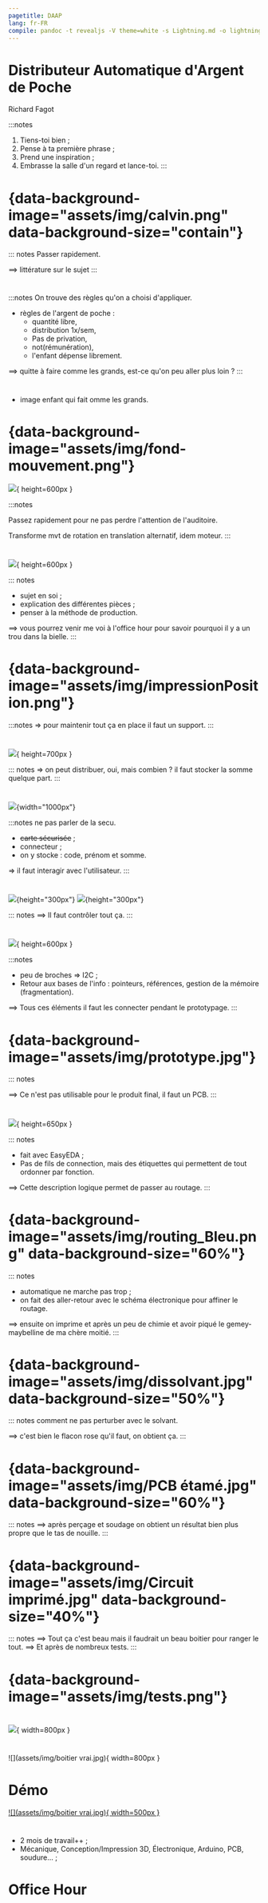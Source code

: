 ```yaml
---
pagetitle: DAAP
lang: fr-FR
compile: pandoc -t revealjs -V theme=white -s Lightning.md -o lightning.html --css=devfest.css 
---
```





# Distributeur Automatique d'Argent de Poche

Richard Fagot

:::notes

1. Tiens-toi bien ;
1. Pense à ta première phrase ;
1. Prend une inspiration ;
1. Embrasse la salle d'un regard et lance-toi.
:::




# {data-background-image="assets/img/calvin.png" data-background-size="contain"}
<!--![](assets/img/calvin.png)-->

::: notes
Passer rapidement.

==> littérature sur le sujet
:::




# 

:::notes
On trouve des règles qu'on a choisi d'appliquer. 

- règles de l'argent de poche :
  - quantité libre,
  - distribution 1x/sem,
  - Pas de privation,
  - not(rémunération),
  - l'enfant dépense librement.

==> quitte à faire comme les grands, est-ce qu'on peu aller plus loin ?
:::




# 
 * image enfant qui fait omme les grands.





# {data-background-image="assets/img/fond-mouvement.png"}
<!-- image du servomoteur {data-background-color="#FDFAFE"}-->
![](assets/img/mouvement2.gif){ height=600px }

:::notes

Passez rapidement pour ne pas perdre l'attention de l'auditoire.

Transforme mvt de rotation en translation alternatif, idem moteur.
:::




# 
![](assets/img/poussoir.png){ height=600px }

::: notes
  - sujet en soi ;
  - explication des différentes pièces ;
  - penser à la méthode de production.

  ==> vous pourrez venir me voi à l'office hour pour savoir pourquoi il y a un trou dans la bielle.
:::




# {data-background-image="assets/img/impressionPosition.png"}
<!--
![](assets/img/Impression clip.png){ width=1000px }
-->
:::notes
  => pour maintenir tout ça en place il faut un support.
:::




# 
![](assets/img/support.png){ height=700px }

::: notes
  => on peut distribuer, oui, mais combien ? il faut stocker la somme quelque part.
:::




# 
![](assets/img/carte+connecteur2.png){width="1000px"}

:::notes
  ne pas parler de la secu.
  - ~~carte sécurisée~~ ;
  - connecteur ;
  - on y stocke : code, prénom et somme.

  => il faut interagir avec l'utilisateur.
:::




# 
![](assets/img/LCD.png){height="300px"}
![](assets/img/clavier.png){height="300px"}

::: notes
  ==> Il faut contrôler tout ça.
:::




# 
![](assets/img/arduino_nano.png){ height=600px }

:::notes
  - peu de broches => I2C ;
  - Retour aux bases de l'info : pointeurs, références, gestion de la mémoire (fragmentation).

  ==> Tous ces éléments il faut les connecter pendant le prototypage.
:::




# {data-background-image="assets/img/prototype.jpg"}
<!--![](assets/img/prototype.jpg){ height=1080px }
![](assets/img/breadboard.jpg){ height=600px }-->

::: notes

  ==> Ce n'est pas utilisable pour le produit final, il faut un PCB.
:::




# 
![](assets/img/circuit.png){ height=650px }

::: notes
  - fait avec EasyEDA ;
  - Pas de fils de connection, mais des étiquettes qui permettent de tout ordonner par fonction.

  ==> Cette description logique permet de passer au routage.
:::




# {data-background-image="assets/img/routing_Bleu.png" data-background-size="60%"}
<!--![](assets/img/routing_Bleu.png){ height=700px }-->
<!--![](assets/img/PCB2.png){ height=600px }-->

::: notes
  - automatique ne marche pas trop ;
  - on fait des aller-retour avec le schéma électronique pour affiner le routage.

  ==> ensuite on imprime et après un peu de chimie et avoir piqué le gemey-maybelline de ma chère moitié.
:::




# {data-background-image="assets/img/dissolvant.jpg" data-background-size="50%"}
<!--![](assets/img/dissolvant.jpg){height="700px"}-->

::: notes
comment ne pas perturber avec le solvant.

  ==> c'est bien le flacon rose qu'il faut, on obtient ça.
:::




# {data-background-image="assets/img/PCB étamé.jpg" data-background-size="60%"}
<!--![](assets/img/PCB étamé.jpg){ width=800px }-->

::: notes
  ==> après perçage et soudage on obtient un résultat bien plus propre que le tas de nouille.
:::




# {data-background-image="assets/img/Circuit imprimé.jpg" data-background-size="40%"}
<!--![](assets/img/Circuit imprimé.jpg){ width=700px }-->

::: notes
  ==> Tout ça c'est beau mais il faudrait un beau boitier pour ranger le tout.
  ==> Et après de nombreux tests.
:::




# {data-background-image="assets/img/tests.png"}




# 
![](assets/img/boitier.png){ width=800px }




# 
![](assets/img/boitier vrai.jpg){ width=800px }




# Démo
[![](assets/img/boitier vrai.jpg){ width=500px }](assets/video/demo.mp4 "Démo")




# 

* 2 mois de travail++ ;
* Mécanique, Conception/Impression 3D, Électronique, Arduino, PCB, soudure... ;

# Office Hour